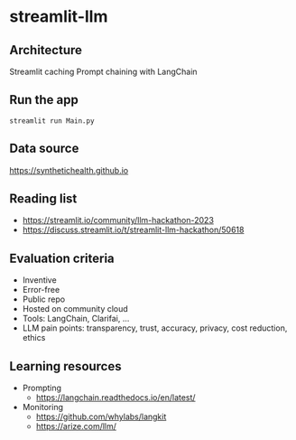 # streamlit-llm

## Architecture

Streamlit caching
Prompt chaining with LangChain

## Run the app

`streamlit run Main.py`

## Data source

https://synthetichealth.github.io

## Reading list

* https://streamlit.io/community/llm-hackathon-2023
* https://discuss.streamlit.io/t/streamlit-llm-hackathon/50618

## Evaluation criteria

* Inventive
* Error-free
* Public repo
* Hosted on community cloud
* Tools: LangChain, Clarifai, ...
* LLM pain points: transparency, trust, accuracy, privacy, cost reduction, ethics

## Learning resources

* Prompting
    * https://langchain.readthedocs.io/en/latest/
* Monitoring
    * https://github.com/whylabs/langkit
    * https://arize.com/llm/